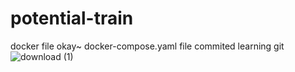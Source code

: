# potential-train
docker file okay~
docker-compose.yaml file commited
learning git
![download (1)](https://github.com/saints145/potential-train/assets/133425234/120a55e0-8555-4af9-a899-fbdca8928892)
